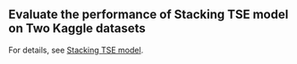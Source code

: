 ## Evaluate the performance of Stacking TSE model on Two Kaggle datasets

For details, see [Stacking TSE model](https://integrateai.atlassian.net/wiki/spaces/PS/pages/719716372/Stacking+TSE+model).
